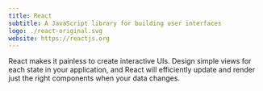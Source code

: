 ```yaml
---
title: React
subtitle: A JavaScript library for building user interfaces
logo: ./react-original.svg
website: https://reactjs.org
---
```


React makes it painless to create interactive UIs. Design simple views for each state in your application, and React will efficiently update and render just the right components when your data changes.

